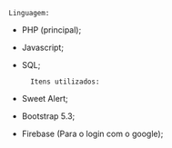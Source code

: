     Linguagem:
- PHP (principal);
- Javascript;
- SQL;


        Itens utilizados:

- Sweet Alert;
- Bootstrap 5.3;
- Firebase (Para o login com o google);
